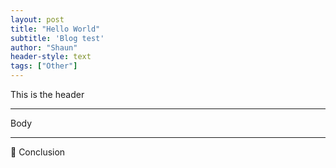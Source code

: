 ```yaml
---
layout: post
title: "Hello World"
subtitle: 'Blog test'
author: "Shaun"
header-style: text
tags: ["Other"]
---
```


This is the header

---

Body

---

Conclusion
